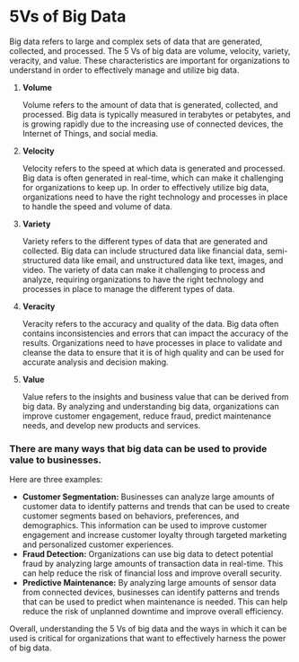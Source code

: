 # 5Vs of Big Data

Big data refers to large and complex sets of data that are generated, collected, and processed. The 5 Vs of big data are volume, velocity, variety, veracity, and value. These characteristics are important for organizations to understand in order to effectively manage and utilize big data.

1. **Volume**

   Volume refers to the amount of data that is generated, collected, and processed. Big data is typically measured in terabytes or petabytes, and is growing rapidly due to the increasing use of connected devices, the Internet of Things, and social media.

2. **Velocity**

   Velocity refers to the speed at which data is generated and processed. Big data is often generated in real-time, which can make it challenging for organizations to keep up. In order to effectively utilize big data, organizations need to have the right technology and processes in place to handle the speed and volume of data.

3. **Variety**

   Variety refers to the different types of data that are generated and collected. Big data can include structured data like financial data, semi-structured data like email, and unstructured data like text, images, and video. The variety of data can make it challenging to process and analyze, requiring organizations to have the right technology and processes in place to manage the different types of data.

4. **Veracity**

   Veracity refers to the accuracy and quality of the data. Big data often contains inconsistencies and errors that can impact the accuracy of the results. Organizations need to have processes in place to validate and cleanse the data to ensure that it is of high quality and can be used for accurate analysis and decision making.

5. **Value**

   Value refers to the insights and business value that can be derived from big data. By analyzing and understanding big data, organizations can improve customer engagement, reduce fraud, predict maintenance needs, and develop new products and services.

### There are many ways that big data can be used to provide value to businesses.

Here are three examples:

- **Customer Segmentation:** Businesses can analyze large amounts of customer data to identify patterns and trends that can be used to create customer segments based on behaviors, preferences, and demographics. This information can be used to improve customer engagement and increase customer loyalty through targeted marketing and personalized customer experiences.
- **Fraud Detection:** Organizations can use big data to detect potential fraud by analyzing large amounts of transaction data in real-time. This can help reduce the risk of financial loss and improve overall security.
- **Predictive Maintenance:** By analyzing large amounts of sensor data from connected devices, businesses can identify patterns and trends that can be used to predict when maintenance is needed. This can help reduce the risk of unplanned downtime and improve overall efficiency.

Overall, understanding the 5 Vs of big data and the ways in which it can be used is critical for organizations that want to effectively harness the power of big data.
